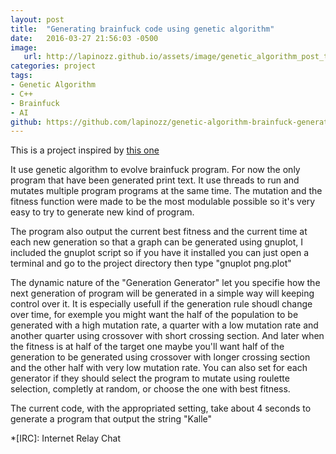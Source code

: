 ```yaml
---
layout: post
title:  "Generating brainfuck code using genetic algorithm"
date:   2016-03-27 21:56:03 -0500
image:
   url: http://lapinozz.github.io/assets/image/genetic_algorithm_post_tumbnail.png
categories: project
tags:
- Genetic Algorithm
- C++
- Brainfuck
- AI
github: https://github.com/lapinozz/genetic-algorithm-brainfuck-generator
---
```


This is a project inspired by [this one]

It use genetic algorithm to evolve brainfuck program. For now the only program that have been generated print text. It use threads to run and mutates multiple program programs at the same time. The mutation and the fitness function were made to be the most modulable possible so it's very easy to try to generate new kind of program.

The program also output the current best fitness and the current time at each new generation so that a graph can be generated using gnuplot, I included the gnuplot script so if you have it installed you can just open a terminal and go to the project directory then type "gnuplot png.plot"

The dynamic nature of the "Generation Generator" let you specifie how the next generation of program will be generated in a simple way will keeping control over it. It is especially usefull if the generation rule shoudl change over time, for exemple you might want the half of the population to be generated with a high mutation rate, a quarter with a low mutation rate and another quarter using crossover with short crossing section. And later when the fitness is at half of the target one maybe you'll want half of the generation to be generated using crossover with longer crossing section and the other half with very low mutation rate. You can also set for each generator if they should select the program to mutate using roulette selection, completly at random, or choose the one with best fitness.


The current code, with the appropriated setting, take about 4 seconds to generate a program that output the string "Kalle"


*[IRC]: Internet Relay Chat

[this one]: http://www.primaryobjects.com/2013/01/27/using-artificial-intelligence-to-write-self-modifying-improving-programs/

